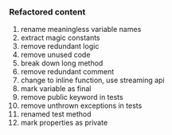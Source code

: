 ### Refactored content

1. rename meaningless variable names
1. extract magic constants
1. remove redundant logic
1. remove unused code
1. break down long method
1. remove redundant comment
1. change to inline function, use streaming api
1. mark variable as final
1. remove public keyword in tests
1. remove unthrown exceptions in tests
1. renamed test method
1. mark properties as private